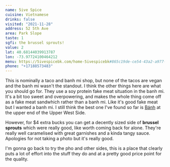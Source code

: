 ```yaml
---
name: 5ive Spice
cuisine: Vietnamese
drinks: false
visited: "2021-11-28"
address: 52 5th Ave
area: Park Slope
taste: 1
sgfi: the brussel sprouts!
value: 2
lat: 40.68144039913787
lon: -73.97724100464212
menu: https://5ivespicebk.com/home-5ivespicebk#865c19de-ce54-43a2-a977-9031a6935cca
phone: "+17188573483"
---
```


This is nominally a taco and banh mi shop, but none of the tacos are vegan and the banh mi wasn't the standout. I think the other things here are what you should go for. They use a soy protein fake meat situation in the banh mi. It's a bit too sweet and overpowering, and makes the whole thing come off as a fake meat sandwhich rather than a banh mi. Like it's good fake meat but I wanted a banh mi. I still think the best one I've found so far is [Bánh](/places/banh) at the upper end of the Upper West Side.

However, for $4 extra bucks you can get a decently sized side of **brussel sprouts** which were really good, like worth coming back for alone. They're really well caramelised with great garnishes and a kinda tangy sauce. Apologies for not taking a photo but it's really good.

I'm gonna go back to try the pho and other sides, this is a place that clearly puts a lot of effort into the stuff they do and at a pretty good price point for the quality.

